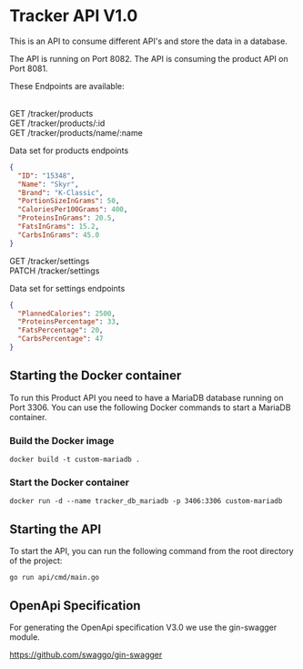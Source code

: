 # Tracker API V1.0

This is an API to consume different API's and store the data in a database. <br>

The API is running on Port 8082.
The API is consuming the product API on Port 8081.

These Endpoints are available:<br> <br>

GET /tracker/products <br>
GET /tracker/products/:id <br>
GET /tracker/products/name/:name <br>

Data set for products endpoints
```json
{
  "ID": "15348",
  "Name": "Skyr",
  "Brand": "K-Classic",
  "PortionSizeInGrams": 50,
  "CaloriesPer100Grams": 400,
  "ProteinsInGrams": 20.5,
  "FatsInGrams": 15.2,
  "CarbsInGrams": 45.0
}
```

GET /tracker/settings <br>
PATCH /tracker/settings <br>

Data set for settings endpoints
```json
{
  "PlannedCalories": 2500,
  "ProteinsPercentage": 33,
  "FatsPercentage": 20,
  "CarbsPercentage": 47
}
```

## Starting the Docker container

To run this Product API you need to have a MariaDB database running on Port 3306.
You can use the following Docker commands to start a MariaDB container.

### Build the Docker image
```shell script
docker build -t custom-mariadb .
```

### Start the Docker container
```shell script
docker run -d --name tracker_db_mariadb -p 3406:3306 custom-mariadb
```

## Starting the API

To start the API, you can run the following command from the root directory of the project:

```shell script
go run api/cmd/main.go
```

## OpenApi Specification

For generating the OpenApi specification V3.0 we use the gin-swagger module.

https://github.com/swaggo/gin-swagger